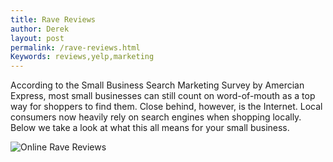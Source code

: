 ```yaml
---
title: Rave Reviews
author: Derek
layout: post
permalink: /rave-reviews.html
Keywords: reviews,yelp,marketing
---
```


According to the Small Business Search Marketing Survey by Amercian Express, most small businesses can still count on word-of-mouth as a top way for shoppers to find them. Close behind, however, is the Internet. Local consumers now heavily rely on search engines when shopping locally. Below we take a look at what this all means for your small business.

<img src="http://cdn.monasheemountainmultimedia.com/images/online-reviews.png" alt="Online Rave Reviews" title="Online Reviews" />